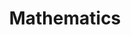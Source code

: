 ---
title: "Mathematics"
layout: "iframe-fullpage"
url: "/mathematics"
summary: "Mathematics"
iframe: "https://learn-computer-graphics.github.io/mathematics/"
---